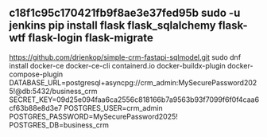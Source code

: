 
c18f1c95c170421fb9f8ae3e37fed95b
sudo -u jenkins pip install flask flask_sqlalchemy flask-wtf flask-login flask-migrate
---
https://github.com/drienkop/simple-crm-fastapi-sqlmodel.git
sudo dnf install docker-ce docker-ce-cli containerd.io docker-buildx-plugin docker-compose-plugin
DATABASE_URL=postgresql+asyncpg://crm_admin:MySecurePassword2025!@db:5432/business_crm
SECRET_KEY=09d25e094faa6ca2556c818166b7a9563b93f7099f6f0f4caa6cf63b88e8d3e7
POSTGRES_USER=crm_admin
POSTGRES_PASSWORD=MySecurePassword2025!
POSTGRES_DB=business_crm
